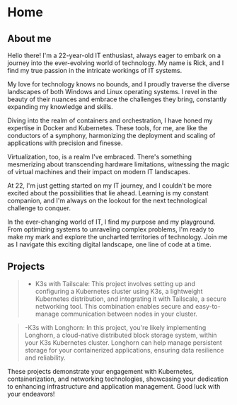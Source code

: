 # Home

## About me

Hello there! I'm a 22-year-old IT enthusiast, always eager to embark on a journey into the ever-evolving world of technology. My name is Rick, and I find my true passion in the intricate workings of IT systems.

My love for technology knows no bounds, and I proudly traverse the diverse landscapes of both Windows and Linux operating systems. I revel in the beauty of their nuances and embrace the challenges they bring, constantly expanding my knowledge and skills.

Diving into the realm of containers and orchestration, I have honed my expertise in Docker and Kubernetes. These tools, for me, are like the conductors of a symphony, harmonizing the deployment and scaling of applications with precision and finesse.

Virtualization, too, is a realm I've embraced. There's something mesmerizing about transcending hardware limitations, witnessing the magic of virtual machines and their impact on modern IT landscapes.

At 22, I'm just getting started on my IT journey, and I couldn't be more excited about the possibilities that lie ahead. Learning is my constant companion, and I'm always on the lookout for the next technological challenge to conquer.

In the ever-changing world of IT, I find my purpose and my playground. From optimizing systems to unraveling complex problems, I'm ready to make my mark and explore the uncharted territories of technology. Join me as I navigate this exciting digital landscape, one line of code at a time.

## Projects

> - K3s with Tailscale: This project involves setting up and configuring a Kubernetes cluster using K3s, a lightweight Kubernetes distribution, and integrating it with Tailscale, a secure networking tool. This combination enables secure and easy-to-manage communication between nodes in your cluster.

> -K3s with Longhorn: In this project, you're likely implementing Longhorn, a cloud-native distributed block storage system, within your K3s Kubernetes cluster. Longhorn can help manage persistent storage for your containerized applications, ensuring data resilience and reliability.

These projects demonstrate your engagement with Kubernetes, containerization, and networking technologies, showcasing your dedication to enhancing infrastructure and application management. Good luck with your endeavors!